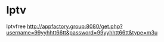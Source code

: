 # Iptv
Iptvfree
http://appfactory.group:8080/get.php?username=99yyhhtt66tt&password=99yyhhtt66tt&type=m3u

